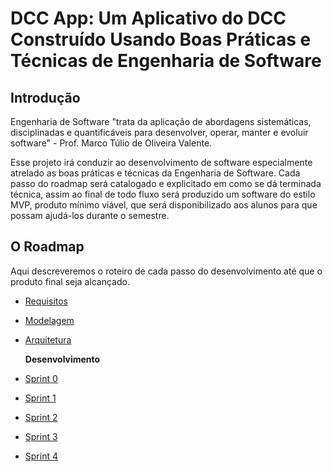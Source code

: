 # DCC App: Um Aplicativo do DCC Construído Usando Boas Práticas e Técnicas de Engenharia de Software


## Introdução

Engenharia de Software "trata da aplicação de abordagens sistemáticas, disciplinadas e quantificáveis para desenvolver, operar, manter e evoluir software" - Prof. Marco Túlio de Oliveira Valente.

Esse projeto irá conduzir ao desenvolvimento de software especialmente atrelado as boas práticas e técnicas da Engenharia de Software. Cada passo do roadmap será catalogado e explicitado em como se dá terminada técnica, assim ao final de todo fluxo será produzido um software do estilo MVP, produto mínimo viável, que será disponibilizado aos alunos para que possam ajudá-los durante o semestre.
## O Roadmap

Aqui descreveremos o roteiro de cada passo do desenvolvimento até que o produto final seja alcançado.

* [Requisitos](docs/requisitos.md)
* [Modelagem](docs/modelagem.md)
* [Arquitetura](docs/arquitetura.md)

    **Desenvolvimento**

* [Sprint 0](docs/sprint_0.md)
* [Sprint 1](docs/sprint_1.md)
* [Sprint 2](docs/sprint_2.md)
* [Sprint 3](docs/sprint_3.md)
* [Sprint 4](docs/sprint_4.md)
